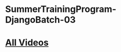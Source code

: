 # SummerTrainingProgram-DjangoBatch-03  

# [All Videos](https://drive.google.com/drive/folders/197n8ftM32iSeaTEKvJnw0WgrIgB6Coa5?usp=sharing)



